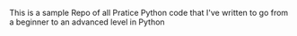 This is a sample Repo of all Pratice Python code that I've written to go from a beginner to an advanced level in Python
